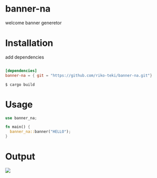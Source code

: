 # banner-na
welcome banner generetor

# Installation
add dependencies
```cargo.toml

[dependencies]                                                                                                                    
banner-na = { git = "https://github.com/riko-teki/banner-na.git"}
```
```
$ cargo build
```

# Usage
```rust
use banner_na;

fn main() {
  banner_na::banner("HELLO");
}

```

# Output
![](https://github.com/riko-teki/images/スクリーンショット_2022-05-03_20-29-59.png)
